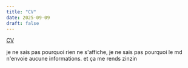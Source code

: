 ```yaml
---
title: "CV"
date: 2025-09-09
draft: false
---
```


[CV](./images/CV-page001.png)

je ne sais pas pourquoi rien ne s'affiche, je ne sais pas pourquoi le md n'envoie aucune informations. et ça me rends zinzin